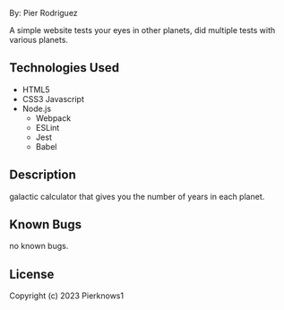 

By: Pier Rodriguez

A simple website tests your eyes in other planets, did multiple tests with various planets.

## **Technologies Used**

- HTML5
- CSS3
Javascript
- Node.js
  - Webpack
  - ESLint
  - Jest
  - Babel

## **Description**

galactic calculator that gives you the number of years in each planet.




## **Known Bugs**

no known bugs.

## **License**


Copyright (c) 2023 Pierknows1
